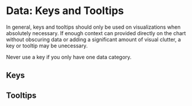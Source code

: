 # Data: Keys and Tooltips

In general, keys and tooltips should only be used on visualizations when absolutely necessary. If enough context can provided directly on the chart without obscuring data or adding a significant amount of visual clutter, a key or tooltip may be unecessary.

Never use a key if you only have one data category.

## Keys

## Tooltips

